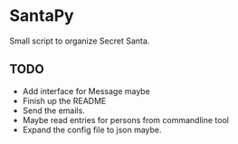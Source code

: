 # SantaPy
Small script to organize Secret Santa.


## TODO
- Add interface for Message maybe
- Finish up the README
- Send the emails.
- Maybe read entries for persons from commandline tool
- Expand the config file to json maybe.
